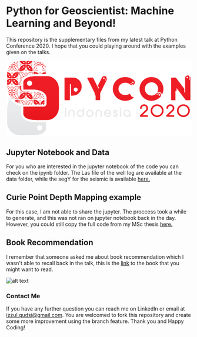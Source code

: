 # Python for Geoscientist: Machine Learning and Beyond!
This repository is the supplementary files from my latest talk at Python Conference 2020. I hope that you could playing around with the examples given on the talks. 

![alt text](https://github.com/panjoel4/Python_for_Geoscientist-Pycon2020/blob/main/Images/pycon20.png?raw=true)

## Jupyter Notebook and Data
For you who are interested in the jupyter notebook of the code you can check on the ipynb folder.
The Las file of the well log are available at the data folder, while the segY for the seismic is available [here.](https://dataunderground.org/dataset/f3)

## Curie Point Depth Mapping example
For this case, I am not able to share the jupyter. The proccess took a while to generate, and this was not ran on jupyter notebook back in the day. However, you could still copy the full code from my MSc thesis [here.](http://essay.utwente.nl/83453/1/qudsi.pdf)

## Book Recommendation
I remember that someone asked me about book recommendation which I wasn't able to recall back in the talk, this is the [link](https://www.elsevier.com/books/machine-learning-guide-for-oil-and-gas-using-python/belyadi/978-0-12-821929-4) to the book that you might want to read. 

![alt text](https://media-exp1.licdn.com/dms/image/C5622AQH1ecWtwsp8yQ/feedshare-shrink_1280-alternative/0?e=1608163200&v=beta&t=uucTr3OqtmkuEq9kV9s5tDUloZqhnAf_ywb0c119PJ4)

### Contact Me
If you have any further question you can reach me on LinkedIn or email at izzul.qudsi@gmail.com. You are welcomed to fork this repository and create some more improvement using the branch feature. Thank you and Happy Coding!
